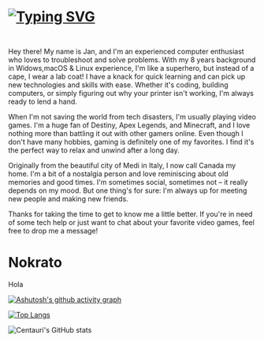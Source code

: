 <h1>

[![Typing SVG](https://readme-typing-svg.demolab.com?font=Open+Sans&weight=900&size=30&pause=1000&width=435&lines=The+Architect;Nokrato;JanGyga;The+Guy)](https://nokrato.github.io/)
</h1>
<br>
Hey there! My name is Jan, and I'm an experienced computer enthusiast who loves to troubleshoot and solve problems. With my 8 years background in Widows,macOS & Linux experience, I'm like a superhero, but instead of a cape, I wear a lab coat! I have a knack for quick learning and can pick up new technologies and skills with ease. Whether it's coding, building computers, or simply figuring out why your printer isn't working, I'm always ready to lend a hand.

When I'm not saving the world from tech disasters, I'm usually playing video games. I'm a huge fan of Destiny, Apex Legends, and Minecraft, and I love nothing more than battling it out with other gamers online. Even though I don't have many hobbies, gaming is definitely one of my favorites. I find it's the perfect way to relax and unwind after a long day.

Originally from the beautiful city of Medi in Italy, I now call Canada my home. I'm a bit of a nostalgia person and love reminiscing about old memories and good times. I'm sometimes social, sometimes not – it really depends on my mood. But one thing's for sure: I'm always up for meeting new people and making new friends.

Thanks for taking the time to get to know me a little better. If you're in need of some tech help or just want to chat about your favorite video games, feel free to drop me a message!
<h1>Nokrato</h1>
Hola

<br>

[![Ashutosh's github activity graph](https://github-readme-activity-graph.cyclic.app/graph?username=Nokrato&theme=github-compact)](https://github.com/Nokrato/github-readme-activity-graph)

[![Top Langs](https://github-readme-stats.vercel.app/api/top-langs/?username=Nokrato&layout=compact&theme=react)](https://github.com/anuraghazra/github-readme-stats)

![Centauri's GitHub stats](https://github-readme-stats.vercel.app/api?username=Nokrato&theme=react&show_icons=true)
